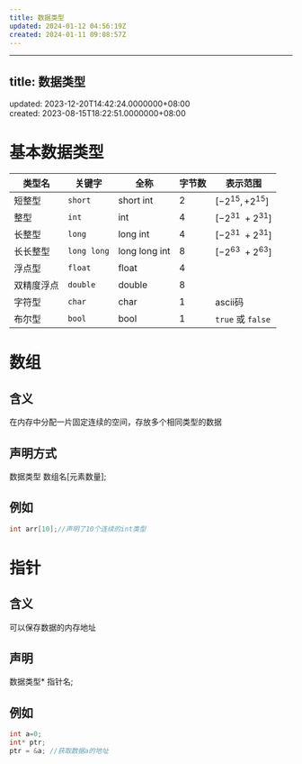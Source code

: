 ```yaml
---
title: 数据类型
updated: 2024-01-12 04:56:19Z
created: 2024-01-11 09:08:57Z
---
```


* * *

## title: 数据类型

updated: 2023-12-20T14:42:24.0000000+08:00  
created: 2023-08-15T18:22:51.0000000+08:00

# 基本数据类型

| 类型名 | 关键字 | 全称  | 字节数 | 表示范围 |
| ------ | ------ | ----- | ------ | -------- |
| 短整型 | `short` | short int | 2   | $[-2^{15},+2^{15}]$ |
| 整型  | `int` | int | 4   | $[-2^{31}~+2^{31}]$ |
| 长整型 | `long` | long int | 4   | $[-2^{31}~+2^{31}]$ |
| 长长整型 | `long long` | long long int | 8   | $[-2^{63}~+2^{63}]$ |
| 浮点型 | `float` | float | 4   |     |
| 双精度浮点 | `double` | double | 8   |     |
| 字符型 | `char` | char | 1   | ascii码 |
| 布尔型 | `bool` | bool | 1   | `true` 或 `false` |

# 数组  
## 含义  
在内存中分配一片固定连续的空间，存放多个相同类型的数据  
## 声明方式  
数据类型 数组名\[元素数量\];  
## 例如  
```C 
int arr[10];//声明了10个连续的int类型
```
# 指针  
## 含义  
可以保存数据的内存地址  
## 声明  
数据类型\* 指针名;  
## 例如
```C++
int a=0;
int* ptr;
ptr = &a; //获取数据a的地址
```
